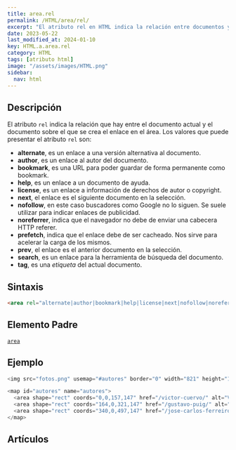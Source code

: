 ```yaml
---
title: area.rel
permalink: /HTML/area/rel/
excerpt: "El atributo rel en HTML indica la relación entre documentos y enlaces. Puede tener valores como 'alternate', 'author', 'bookmark' y más. Aprende más aquí."
date: 2023-05-22
last_modified_at: 2024-01-10
key: HTML.a.area.rel
category: HTML
tags: [atributo html]
image: "/assets/images/HTML.png"
sidebar:
  nav: html
---
```


## Descripción


El atributo `rel` indica la relación que hay entre el documento actual y el documento sobre el que se crea el enlace en el área. Los valores que puede presentar el atributo `rel` son:

- **alternate**, es un enlace a una versión alternativa al documento.
- **author**, es un enlace al autor del documento.
- **bookmark**, es una URL para poder guardar de forma permanente como bookmark.
- **help**, es un enlace a un documento de ayuda.
- **license**, es un enlace a información de derechos de autor o copyright.
- **next**, el enlace es el siguiente documento en la selección.
- **nofollow**, en este caso buscadores como Google no lo siguen. Se suele utilizar para indicar enlaces de publicidad.
- **noreferrer**, indica que el navegador no debe de enviar una cabecera HTTP referer.
- **prefetch**, indica que el enlace debe de ser cacheado. Nos sirve para acelerar la carga de los mismos.
- **prev**, el enlace es el anterior documento en la selección.
- **search**, es un enlace para la herramienta de búsqueda del documento.
- **tag**, es una _etiqueta_ del actual documento.

## Sintaxis


```html
<area rel="alternate|author|bookmark|help|license|next|nofollow|noreferrer|prefetch|prev|search|tag" />
```


## Elemento Padre


[`area`](/HTML/area/)


## Ejemplo


```java
<img src="fotos.png" usemap="#autores" border="0" width="821" height="152" alt="Autores" />

<map id="autores" name="autores">
  <area shape="rect" coords="0,0,157,147" href="/victor-cuervo/" alt="Víctor Cuervo" rel="author"/>
  <area shape="rect" coords="164,0,321,147" href="/gustavo-puig/" alt="Gustavo Puig" rel="author"/>
  <area shape="rect" coords="340,0,497,147" href="/jose-carlos-ferreiro/" alt="José Carlos Ferreiro" rel="author"/>
</map>
```


## Artículos

